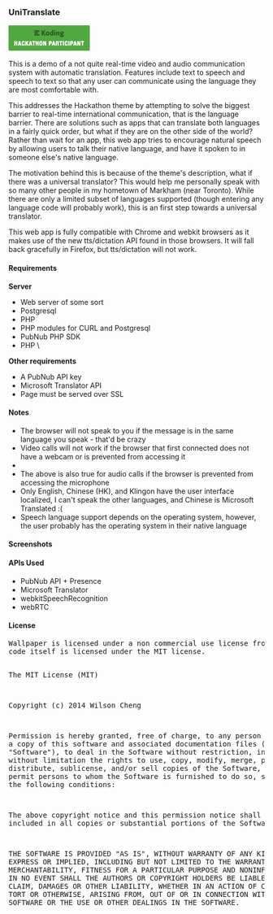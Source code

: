 <h3>UniTranslate</h3>

![Koding Hackathon](/Koding/koding.png?raw=true "Koding Hackathon")

<p>
This is a demo of a not quite real-time video and audio communication system with automatic
translation. Features include text to speech and speech to text so that any user can 
communicate using the language they are most comfortable with.

This addresses the Hackathon theme by attempting to solve the biggest barrier to real-time
international communication, that is the language barrier. There are solutions such as apps
that can translate both languages in a fairly quick order, but what if they are on the other
side of the world? Rather than wait for an app, this web app tries to encourage natural
speech by allowing users to talk their native language, and have it spoken to in someone
else's native language.

The motivation behind this is because of the theme's description, what if there was a
universal translator? This would help me personally speak with so many other people in my 
hometown of Markham (near Toronto). While there are only a limited subset of languages
supported (though entering any language code will probably work), this is an first step 
towards a universal translator.

This web app is fully compatible with Chrome and webkit browsers as it makes 
use of the new tts/dictation API found in those browsers. It will fall back gracefully in
Firefox, but tts/dictation will not work.
</p>

<h4>Requirements</h4>
<b>Server</b>
<ul>
    <li>Web server of some sort</li>
    <li>Postgresql</li>
    <li>PHP</li>
    <li>PHP modules for CURL and Postgresql</li>
    <li>PubNub PHP SDK</li>
    <li>PHP \</li>
</ul>

<b>Other requirements</b>
<ul>
    <li>A PubNub API key</li>
    <li>Microsoft Translator API</li>
    <li>Page must be served over SSL</li>
</ul>

<h4>Notes</h4>
<ul>
    <li>The browser will not speak to you if the message is in the same language you speak - that'd be crazy</li>
    <li>Video calls will not work if the browser that first connected does not have a webcam or is prevented from accessing it<li>
    <li>The above is also true for audio calls if the browser is prevented from accessing the microphone</li>
    <li>Only English, Chinese (HK), and Klingon have the user interface localized, I can't speak the other languages, and Chinese is Microsoft Translated :(</li>
    <li>Speech language support depends on the operating system, however, the user probably has the operating system in their native language</li>
</ul>

<h4>Screenshots</h4>

<h4>APIs Used</h4>
<ul>
    <li>PubNub API + Presence</li>
    <li>Microsoft Translator</li>
    <li>webkitSpeechRecognition</li>
    <li>webRTC</li>
</ul>

<h4>License</h4>
<pre>
Wallpaper is licensed under a non commercial use license from http://digwall.com/10289/earth.html,
code itself is licensed under the MIT license.

The MIT License (MIT)

Copyright (c) 2014 Wilson Cheng

Permission is hereby granted, free of charge, to any person obtaining a copy
of this software and associated documentation files (the "Software"), to deal
in the Software without restriction, including without limitation the rights
to use, copy, modify, merge, publish, distribute, sublicense, and/or sell
copies of the Software, and to permit persons to whom the Software is
furnished to do so, subject to the following conditions:

The above copyright notice and this permission notice shall be included in all
copies or substantial portions of the Software.

THE SOFTWARE IS PROVIDED "AS IS", WITHOUT WARRANTY OF ANY KIND, EXPRESS OR
IMPLIED, INCLUDING BUT NOT LIMITED TO THE WARRANTIES OF MERCHANTABILITY,
FITNESS FOR A PARTICULAR PURPOSE AND NONINFRINGEMENT. IN NO EVENT SHALL THE
AUTHORS OR COPYRIGHT HOLDERS BE LIABLE FOR ANY CLAIM, DAMAGES OR OTHER
LIABILITY, WHETHER IN AN ACTION OF CONTRACT, TORT OR OTHERWISE, ARISING FROM,
OUT OF OR IN CONNECTION WITH THE SOFTWARE OR THE USE OR OTHER DEALINGS IN THE
SOFTWARE.
</pre>
